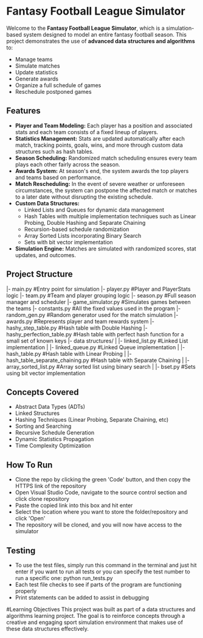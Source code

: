# Fantasy Football League Simulator

Welcome to the **Fantasy Football League Simulator**, which is a simulation-based system designed to model an entire fantasy football season. This project demonstrates the use of **advanced data structures and algorithms** to:
- Manage teams
- Simulate matches
- Update statistics
- Generate awards
- Organize a full schedule of games
- Reschedule postponed games

## Features
- **Player and Team Modeling:** Each player has a position and associated stats and each team consists of a fixed lineup of players.
- **Statistics Management:** Stats are updated automatically after each match, tracking points, goals, wins, and more through custom data structures such as hash tables.
- **Season Scheduling:** Randomized match scheduling ensures every team plays each other fairly across the season.
- **Awards System:** At season's end, the system awards the top players and teams based on performance.
- **Match Rescheduling:** In the event of severe weather or unforeseen circumstances, the system can postpone the affected match or matches to a later date without disrupting the existing schedule.
- **Custom Data Structures:**
  - Linked Lists and Queues for dynamic data management
  - Hash Tables with multiple implementation techniques such as Linear Probing, Double Hashing and Separate Chaining
  - Recursion-based schedule randomization
  - Array Sorted Lists incorporating Binary Search
  - Sets with bit vector implementation
- **Simulation Engine:** Matches are simulated with randomized scores, stat updates, and outcomes.

## Project Structure
|- main.py #Entry point for simulation
|- player.py #Player and PlayerStats logic
|- team.py #Team and player grouping logic
|- season.py #Full season manager and scheduler
|- game_simulator.py #Simulates games between the teams
|- constants.py #All the fixed values used in the program
|- random_gen.py #Random generator used for the match simulation
|- awards.py #Represents player and team rewards system
|- hashy_step_table.py #Hash table with Double Hashing
|- hashy_perfection_table.py #Hash table with perfect hash function for a small set of known keys
|- data structures/
| |- linked_list.py #Linked List implementation
| |- linked_queue.py #Linked Queue implementation
| |- hash_table.py #Hash table with Linear Probing
| |- hash_table_separate_chaining.py #Hash table with Separate Chaining
| |- array_sorted_list.py #Array sorted list using binary search
| |- bset.py #Sets using bit vector implementation

## Concepts Covered
- Abstract Data Types (ADTs)
- Linked Structures
- Hashing Techniques (Linear Probing, Separate Chaining, etc)
- Sorting and Searching
- Recursive Schedule Generation
- Dynamic Statistics Propagation
- Time Complexity Optimization

## How To Run
- Clone the repo by clicking the green 'Code' button, and then copy the HTTPS link of the repository
- Open Visual Studio Code, navigate to the source control section and click clone repository
- Paste the copied link into this box and hit enter
- Select the location where you want to store the folder/repository and click 'Open'
- The repository will be cloned, and you will now have access to the simulator

## Testing
- To use the test files, simply run this command in the terminal and just hit enter if you want to run all tests or you can specify the test number to run a specific one: python run_tests.py
- Each test file checks to see if parts of the program are functioning properly
- Print statements can be added to assist in debugging

#Learning Objectives
This project was built as part of a data structures and algorithms learning project. The goal is to reinforce concepts through a creative and engaging sport simulation environment that makes use of these data structures effectively.

